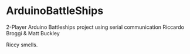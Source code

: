 # ArduinoBattleShips
2-Player Arduino Battleships project using serial communication
Riccardo Broggi & Matt Buckley

Riccy smells.

